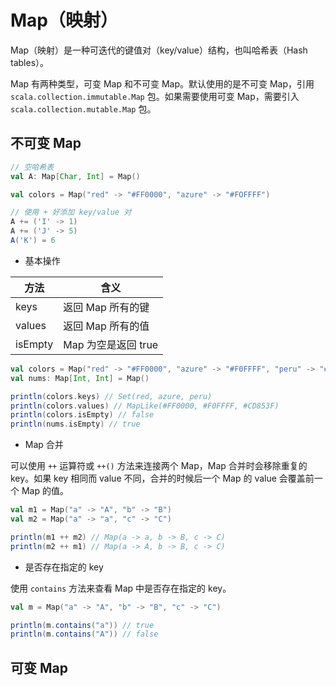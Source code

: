 # Map（映射）

Map（映射）是一种可迭代的键值对（key/value）结构，也叫哈希表（Hash tables）。

Map 有两种类型，可变 Map 和不可变 Map。默认使用的是不可变 Map，引用 `scala.collection.immutable.Map` 包。如果需要使用可变 Map，需要引入 `scala.collection.mutable.Map` 包。


## 不可变 Map

```scala
// 空哈希表
val A: Map[Char, Int] = Map()

val colors = Map("red" -> "#FF0000", "azure" -> "#FOFFFF")

// 使用 + 好添加 key/value 对
A += ('I' -> 1)
A += ('J' -> 5)
A('K') = 6
```

* 基本操作

方法     | 含义
------- | -------
keys    | 返回 Map 所有的键
values  | 返回 Map 所有的值
isEmpty | Map 为空是返回 true

```scala
val colors = Map("red" -> "#FF0000", "azure" -> "#F0FFFF", "peru" -> "#CD853F")
val nums: Map[Int, Int] = Map()

println(colors.keys) // Set(red, azure, peru)
println(colors.values) // MapLike(#FF0000, #F0FFFF, #CD853F)
println(colors.isEmpty) // false
println(nums.isEmpty) // true
```

* Map 合并

可以使用 `++` 运算符或 `++()` 方法来连接两个 Map，Map 合并时会移除重复的 key。如果 key 相同而 value 不同，合并的时候后一个 Map 的 value 会覆盖前一个 Map 的值。

```scala
val m1 = Map("a" -> "A", "b" -> "B")
val m2 = Map("a" -> "a", "c" -> "C")

println(m1 ++ m2) // Map(a -> a, b -> B, c -> C)
println(m2 ++ m1) // Map(a -> A, b -> B, c -> C)
```

* 是否存在指定的 key

使用 `contains` 方法来查看 Map 中是否存在指定的 key。

```scala
val m = Map("a" -> "A", "b" -> "B", "c" -> "C")

println(m.contains("a")) // true
println(m.contains("A")) // false
```

## 可变 Map


